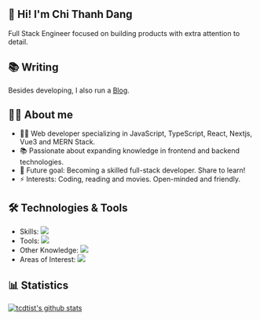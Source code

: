 ## 👋 Hi! I'm Chi Thanh Dang

Full Stack Engineer focused on building products with extra attention to detail.

## 📚 Writing

Besides developing, I also run a [Blog](https://blog.tcdtist.com).

## 🧑‍💻 About me

- 👨‍💻 Web developer specializing in JavaScript, TypeScript, React, Nextjs, Vue3 and MERN Stack.
- 📚 Passionate about expanding knowledge in frontend and backend technologies.
- 🎯 Future goal: Becoming a skilled full-stack developer. Share to learn!
- ⚡ Interests: Coding, reading and movies. Open-minded and friendly.

## 🛠️ Technologies & Tools

- Skills: <img src="https://skillicons.dev/icons?theme=light&i=html,css,js,ts,react,vue" />
- Tools: <img src="https://skillicons.dev/icons?theme=light&i=vscode,git,github,postman,discord,bitbucket,nginx,figma,aws,cloudflare" />
- Other Knowledge: <img src="https://skillicons.dev/icons?theme=light&i=nodejs,express,nestjs,redis,postgres,mongodb,firebase,jest" />
- Areas of Interest: <img src="https://skillicons.dev/icons?theme=light&i=tailwind,webpack,docker,next,vercel,vite,gatsby,redux,graphql" />

## 📊 Statistics

[![tcdtist's github stats](https://github-readme-stats.vercel.app/api?username=tcdtist&theme=vue&count_private=true)](https://github.com/anuraghazra/github-readme-stats)
